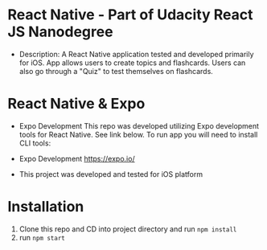 
# React Native - Part of Udacity React JS Nanodegree
 * Description: 
  A React Native application tested and developed primarily for iOS. App allows users to create topics and flashcards. Users can also go through a "Quiz" to test themselves on flashcards. 

# React Native & Expo
* Expo Development 
This repo was developed utilizing Expo development tools for React Native. See link below. To run app you will need to install CLI tools: 

* Expo Development 
https://expo.io/

* This project was developed and tested for iOS platform 

# Installation
1. Clone this repo and CD into project directory and run `npm install`
2. run `npm start`
